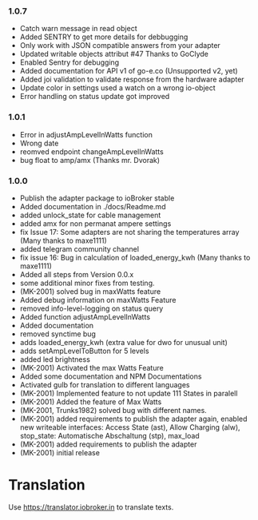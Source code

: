 ### 1.0.7
* Catch warn message in read object
* Added SENTRY to get more details for debbugging
* Only work with JSON compatible answers from your adapter
* Updated writable objects attribut #47 Thanks to GoClyde
* Enabled Sentry for debugging
* Added documentation for API v1 of go-e.co (Unsupported v2, yet)
* Added joi validation to validate response from the hardware adapter
* Update color in settings used a watch on a wrong io-object
* Error handling on status update got improved

### 1.0.1
* Error in adjustAmpLevelInWatts function
* Wrong date
* reomved endpoint changeAmpLevelInWatts
* bug float to amp/amx (Thanks mr. Dvorak)

### 1.0.0
* Publish the adapter package to ioBroker stable
* Added documentation in ./docs/Readme.md
* added unlock_state for cable management
* added amx for non permanat ampere settings
* fix Issue 17: Some adapters are not sharing the temperatures array (Many thanks to maxe1111)
* added telegram community channel
* fix issue 16: Bug in calculation of loaded_energy_kwh (Many thanks to maxe1111)
* Added all steps from Version 0.0.x
* some additional minor fixes from testing.
* (MK-2001) solved bug in maxWatts feature
* Added debug information on maxWatts Feature
* removed info-level-logging on status query
* Added function adjustAmpLevelInWatts
* Added documentation
* removed synctime bug
* adds loaded_energy_kwh (extra value for dwo for unusual unit)
* adds setAmpLevelToButton for 5 levels
* added led brightness
* (MK-2001) Activated the max Watts Feature
* Added some documentation and NPM Documentations
* Activated gulb for translation to different languages
* (MK-2001) Implemented feature to not update 111 States in paralell
* (MK-2001) Added the feature of Max Watts
* (MK-2001, Trunks1982) solved bug with different names.
* (MK-2001) added requirements to publish the adapter again, enabled new writeable interfaces: Access State (ast), Allow Charging (alw), stop_state: ​Automatische Abschaltung (stp), max_load
* (MK-2001) added requirements to publish the adapter
* (MK-2001) initial release

# Translation
Use https://translator.iobroker.in to translate texts.